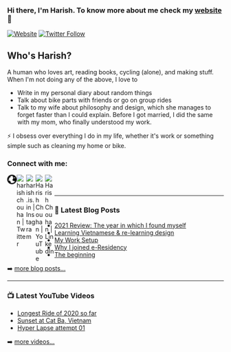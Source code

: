### Hi there, I'm Harish. To know more about me check my [website][website] 👋 

[![Website](https://img.shields.io/website?label=harishchouhan.com&style=for-the-badge&url=https%3A%2F%2Fharishchouhan.com)](https://harishchouhan.com)
[![Twitter Follow](https://img.shields.io/twitter/follow/harishchouhan?color=1DA1F2&logo=twitter&style=for-the-badge)](https://twitter.com/intent/follow?original_referer=https%3A%2F%2Fgithub.com%2FcodeSTACKr&screen_name=HarishChouhan)

## Who's Harish?

A human who loves art, reading books, cycling (alone), and making stuff. When I'm not doing any of the above, I love to 

- Write in my personal diary about random things
- Talk about bike parts with friends or go on group rides
- Talk to my wife about philosophy and design, which she manages to forget faster than I could explain. Before I got married, I did the same with my mom, who finally understood my work. 

⚡ I obsess over everything I do in my life, whether it's work or something simple such as cleaning my home or bike.


### Connect with me:

[<img align="left" alt="harishchouhan.com" width="22px" src="https://raw.githubusercontent.com/iconic/open-iconic/master/svg/globe.svg" />][website]
[<img align="left" alt="harishchouhan | Twitter" width="22px" src="https://cdn.jsdelivr.net/npm/simple-icons@v3/icons/twitter.svg" />][twitter]
[<img align="left" alt="harish.is.in | Instagram" width="22px" src="https://cdn.jsdelivr.net/npm/simple-icons@v3/icons/instagram.svg" />][instagram]
[<img align="left" alt="Harish Chouhan | YouTube" width="22px" src="https://cdn.jsdelivr.net/npm/simple-icons@v3/icons/youtube.svg" />][youtube]
[<img align="left" alt="Harish Chouhan | LinkedIn" width="22px" src="https://cdn.jsdelivr.net/npm/simple-icons@v3/icons/linkedin.svg" />][linkedin]

<br />
<br />

---

### 📕 Latest Blog Posts

<!-- BLOG-POST-LIST:START -->
- [2021 Review: The year in which I found myself](https://harishchouhan.com/2021-review/)
- [Learning Vietnamese &amp; re-learning design](https://harishchouhan.com/learning-vietnamese-re-learning-design/)
- [My Work Setup](https://harishchouhan.com/my-work-setup/)
- [Why I joined e-Residency](https://harishchouhan.com/why-i-joined-e-residency/)
- [The beginning](https://harishchouhan.com/the-beginning/)
<!-- BLOG-POST-LIST:END -->

➡️ [more blog posts...](https://harishchouhan.com)

---

### 📺 Latest YouTube Videos

<!-- YOUTUBE:START -->
- [Longest Ride of 2020 so far](https://www.youtube.com/watch?v=gu68s0rYXq0)
- [Sunset at Cat Ba, Vietnam](https://www.youtube.com/watch?v=5j4XmWcjTDY)
- [Hyper Lapse attempt 01](https://www.youtube.com/watch?v=MkbdjdH2e0Y)
<!-- YOUTUBE:END -->

➡️ [more videos...](https://www.youtube.com/c/HarishChouhan)



[website]: https://harishchouhan.com
[twitter]: https://twitter.com/harishchouhan
[instagram]: https://www.instagram.com/harish.is.in/
[goodreads]: https://www.goodreads.com/harishchouhan
[youtube]: https://www.youtube.com/c/HarishChouhan
[linkedin]: https://www.linkedin.com/in/harishchouhan/

[webtions]: http://webtions.com
[discoverghost]: http://discoverghost.com
[flattrendz]: http://flattrendz.com
[themeist]: http://themeist.com
[pedalvietnam]: http://pedalvietnam.com
